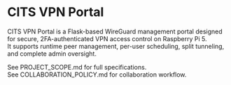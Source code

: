 # CITS VPN Portal

CITS VPN Portal is a Flask-based WireGuard management portal designed for secure, 2FA-authenticated VPN access control on Raspberry Pi 5.  
It supports runtime peer management, per-user scheduling, split tunneling, and complete admin oversight.

See PROJECT_SCOPE.md for full specifications.  
See COLLABORATION_POLICY.md for collaboration workflow.  
